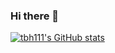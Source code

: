 ### Hi there 👋
[![tbh111's GitHub stats](https://github-readme-stats.vercel.app/api?username=tbh111)](https://github.com/anuraghazra/github-readme-stats)
<!--
**tbh111/tbh111** is a ✨ _special_ ✨ repository because its `README.md` (this file) appears on your GitHub profile.

